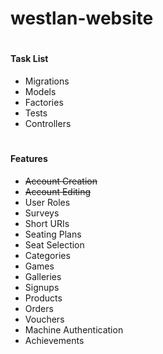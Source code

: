 # westlan-website

#

#### Task List
- Migrations
- Models
- Factories
- Tests
- Controllers

#

#### Features
- ~~Account Creation~~
- ~~Account Editing~~
- User Roles
- Surveys
- Short URIs
- Seating Plans
- Seat Selection
- Categories
- Games
- Galleries
- Signups
- Products
- Orders
- Vouchers
- Machine Authentication
- Achievements

